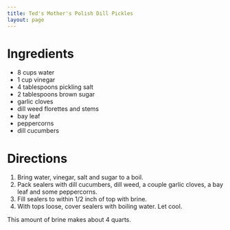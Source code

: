 ```yaml
---
title: Ted's Mother's Polish Dill Pickles
layout: page
---
```


# Ingredients

* 8 cups water
* 1 cup vinegar
* 4 tablespoons pickling salt
* 2 tablespoons brown sugar
* garlic cloves
* dill weed florettes and stems
* bay leaf
* peppercorns
* dill cucumbers

# Directions

1. Bring water, vinegar, salt and sugar to a boil.
1. Pack sealers with dill cucumbers, dill weed, a couple garlic cloves, a bay leaf and some peppercorns.
1. Fill sealers to within 1/2 inch of top with brine.
1. With tops loose, cover sealers with boiling water. Let cool.

This amount of brine makes about 4 quarts.
